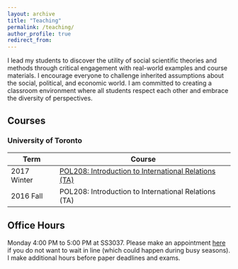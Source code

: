 ```yaml
---
layout: archive
title: "Teaching"
permalink: /teaching/
author_profile: true
redirect_from:
---
```


I lead my students to discover the utility of social scientific theories and methods through critical engagement with real-world examples and course materials. I encourage everyone to challenge inherited assumptions about the social, political, and economic world. I am committed to creating a classroom environment where all students respect each other and embrace the diversity of perspectives.

## Courses

### University of Toronto

| Term | Course |
| --- |  --- | 
| 2017 Winter | [POL208: Introduction to International Relations (TA)](../teaching/201702/) |
| 2016 Fall   | POL208: Introduction to International Relations (TA) |      


## Office Hours

Monday 4:00 PM to 5:00 PM at SS3037. Please make an appointment [here](https://takumishibaike.youcanbook.me/) if you do not want to wait in line (which could happen during busy seasons).​ I make additional hours before paper deadlines and exams.
​

​